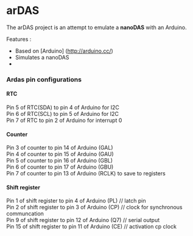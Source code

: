 # arDAS
The arDAS project is an attempt to emulate a **nanoDAS** with an Arduino.

Features :
* Based on [Arduino] (http://arduino.cc/)
* Simulates a nanoDAS
* 

 
### Ardas pin configurations



#### RTC
Pin 5 of RTC(SDA) to pin 4 of Arduino for I2C  
Pin 6 of RTC(SCL) to pin 5 of Arduino for I2C  
Pin 7 of RTC to pin 2 of Arduino for interrupt 0  

#### Counter
Pin 3 of counter to pin 14 of Arduino (GAL)  
Pin 4 of counter to pin 15 of Arduino (GAU)  
Pin 5 of counter to pin 16 of Arduino (GBL)  
Pin 6 of counter to pin 17 of Arduino (GBU)  
Pin 7 of counter to pin 13 of Arduino (RCLK) to save to registers  

#### Shift register
Pin 1 of shift register to pin 4 of Arduino (PL)     // latch pin  
Pin 2 of shift register to pin 3 of Arduino (CP)    // clock for synchronous communcation  
Pin 9 of shift register to pin 12 of Arduino (Q7)    // serial output  
Pin 15 of shift register to pin 11 of Arduino (CE)  // activation cp clock  


